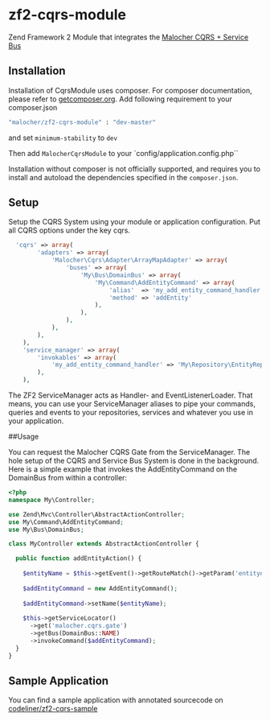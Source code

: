 zf2-cqrs-module
===============

Zend Framework 2 Module that integrates the [Malocher CQRS + Service Bus](https://github.com/malocher/cqrs-esb)

## Installation

Installation of CqrsModule uses composer. For composer documentation, please refer to
[getcomposer.org](http://getcomposer.org/). Add following requirement to your composer.json


```sh
"malocher/zf2-cqrs-module" : "dev-master"
```

and set `minimum-stability` to `dev`

Then add `MalocherCqrsModule` to your `config/application.config.php``

Installation without composer is not officially supported, and requires you to install and autoload
the dependencies specified in the `composer.json`.

## Setup


Setup the CQRS System using your module or application configuration. Put all CQRS options under the key cqrs. 
```php
  'cqrs' => array(
        'adapters' => array(
            'Malocher\Cqrs\Adapter\ArrayMapAdapter' => array(
                'buses' => array(
                    'My\Bus\DomainBus' => array(
                        'My\Command\AddEntityCommand' => array(
                            'alias'  => 'my_add_entity_command_handler',
                            'method' => 'addEntity' 
                        ),
                    ),
                ),
            ),
        ),
    ),
    'service_manager' => array(
        'invokables' => array(
            'my_add_entity_command_handler' => 'My\Repository\EntityRepository',
        ),
    ),
```
The ZF2 ServiceManager acts as Handler- and EventListenerLoader. That means, you can use your ServiceManager aliases
to pipe your commands, queries and events to your repositories, services and whatever you use in your application.

##Usage

You can request the Malocher CQRS Gate from the ServiceManager. The hole setup of the CQRS and Service Bus System is done in the background.
Here is a simple example that invokes the AddEntityCommand on the DomainBus from within a controller:

```php
<?php
namespace My\Controller;

use Zend\Mvc\Controller\AbstractActionController;
use My\Command\AddEntityCommand;
use My\Bus\DomainBus;

class MyController extends AbstractActionController {

  public function addEntityAction() {
  
    $entityName = $this->getEvent()->getRouteMatch()->getParam('entityname');
    
    $addEntityCommand = new AddEntityCommand();
    
    $addEntityCommand->setName($entityName);
    
    $this->getServiceLocator()
      ->get('malocher.cqrs.gate')
      ->getBus(DomainBus::NAME)
      ->invokeCommand($addEntityCommand);
  }
}
```
Sample Application
-------------------
You can find a sample application with annotated sourcecode on [codeliner/zf2-cqrs-sample](https://github.com/codeliner/zf2-cqrs-sample)


